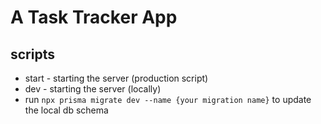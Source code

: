 # A Task Tracker App

## scripts
- start - starting the server (production script)
- dev - starting the server (locally)
- run ``npx prisma migrate dev --name {your migration name}`` to update the local db schema

